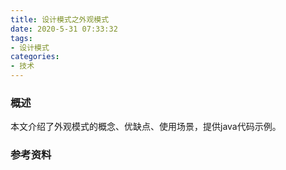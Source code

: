 ```yaml
---
title: 设计模式之外观模式
date: 2020-5-31 07:33:32
tags:
- 设计模式
categories:
- 技术
---
```


### 概述

本文介绍了外观模式的概念、优缺点、使用场景，提供java代码示例。



<!-- more -->



### 参考资料

